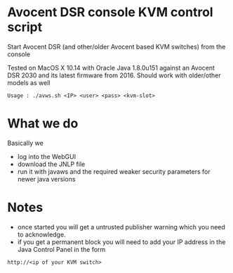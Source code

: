 # Avocent DSR console KVM control script

Start Avocent DSR (and other/older Avocent based KVM switches) from the console

Tested on MacOS X 10.14 with Oracle Java 1.8.0u151 against an Avocent DSR 2030 and its latest firmware from 2016. Should work with older/other models as well

```
Usage : ./avws.sh <IP> <user> <pass> <kvm-slot>
```

# What we do

Basically we

* log into the WebGUI
* download the JNLP file
* run it with javaws and the required weaker security parameters for newer java versions

# Notes

* once started you will get a untrusted publisher warning which you need to acknowledge.
* if you get a permanent block you will need to add your IP address in the Java Control Panel in the form
```
http://<ip of your KVM switch>
```
